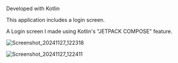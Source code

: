Developed with Kotlin

This application includes a login screen.

A Login screen I made using Kotlin's "JETPACK COMPOSE" feature. 


![Screenshot_20241127_122318](https://github.com/user-attachments/assets/bb658aa1-42e8-4f2e-b54c-45873088d27a)


![Screenshot_20241127_122411](https://github.com/user-attachments/assets/e49f1a31-97f4-4785-8f5c-e91d979e9bce)


